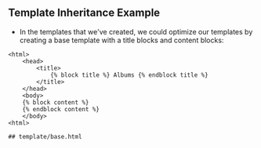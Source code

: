 ## Template Inheritance Example

* In the templates that we've created, we could optimize our templates by creating a base template with a title blocks and content blocks: 

```
<html>
    <head>
        <title>
            {% block title %} Albums {% endblock title %}
        </title>
    </head>
    <body>
    {% block content %}
    {% endblock content %}                        
    </body>
<html>

## template/base.html    
```

